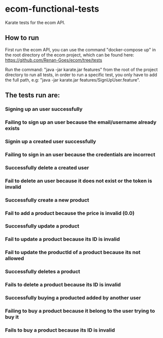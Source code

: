 # ecom-functional-tests
Karate tests for the ecom API.

## How to run
First run the ecom API, you can use the command "docker-compose up" in the root directory of the ecom project, which can be found here: https://github.com/Renan-Goes/ecom/tree/tests

Run the command: "java -jar karate.jar features" from the root of the project directory to run all tests, in order to run a specific test, you only have to add the full path, e.g:
"java -jar karate.jar features/SignUpUser.feature".

## The tests run are:
### Signing up an user successfully
### Failing to sign up an user because the email/username already exists
### Signin up a created user successfully
### Failing to sign in an user because the credentials are incorrect
### Successfully delete a created user
### Fail to delete an user because it does not exist or the token is invalid
### Successfully create a new product
### Fail to add a product because the price is invalid (0.0)
### Successfully update a product
### Fail to update a product because its ID is invalid
### Fail to update the productId of a product because its not allowed
### Successfully deletes a product
### Fails to delete a product because its ID is invalid
### Successfully buying a producted added by another user
### Failing to buy a product because it belong to the user trying to buy it
### Fails to buy a product because its ID is invalid
